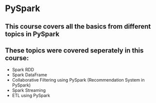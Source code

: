 # PySpark

## This course covers all the basics from different topics in PySpark

## These topics were covered seperately in this course:
<ul>
  <li> Spark RDD </li>
  <li> Spark DataFrame </li>
  <li> Collaborative Filtering using PySpark (Recommendation System in PySpark) </li>
  <li> Spark Streaming </li>
  <li> ETL using PySpark </li>
  </ul>
